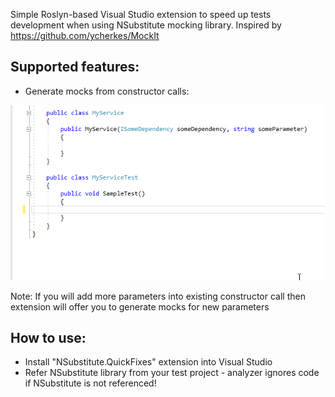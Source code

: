 Simple Roslyn-based Visual Studio extension to speed up tests development when using NSubstitute mocking library. Inspired by https://github.com/ycherkes/MockIt

## Supported features:
* Generate mocks from constructor calls:

![](https://github.com/Litee/NSubstitute.QuickFixes/blob/master/media/nsubstitute-generate-mocks-as-fields.gif)

Note: If you will add more parameters into existing constructor call then extension will offer you to generate mocks for new parameters

## How to use:
* Install "NSubstitute.QuickFixes" extension into Visual Studio
* Refer NSubstitute library from your test project - analyzer ignores code if NSubstitute is not referenced!